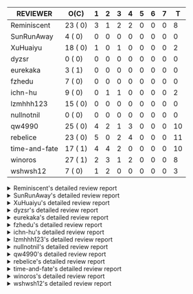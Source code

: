 |   REVIEWER    |  O(C)   | 1 | 2 | 3 | 4 | 5 | 6 | 7 | T  |
|---------------|---------|---|---|---|---|---|---|---|----|
| Reminiscent   | 23 ( 0) | 3 | 1 | 2 | 2 | 0 | 0 | 0 |  8 |
| SunRunAway    |  4 ( 0) | 0 | 0 | 0 | 0 | 0 | 0 | 0 |  0 |
| XuHuaiyu      | 18 ( 0) | 1 | 0 | 1 | 0 | 0 | 0 | 0 |  2 |
| dyzsr         |  0 ( 0) | 0 | 0 | 0 | 0 | 0 | 0 | 0 |  0 |
| eurekaka      |  3 ( 1) | 0 | 0 | 0 | 0 | 0 | 0 | 0 |  0 |
| fzhedu        |  7 ( 0) | 0 | 0 | 0 | 0 | 0 | 0 | 0 |  0 |
| ichn-hu       |  9 ( 0) | 0 | 1 | 1 | 0 | 0 | 0 | 0 |  2 |
| lzmhhh123     | 15 ( 0) | 0 | 0 | 0 | 0 | 0 | 0 | 0 |  0 |
| nullnotnil    |  0 ( 0) | 0 | 0 | 0 | 0 | 0 | 0 | 0 |  0 |
| qw4990        | 25 ( 0) | 4 | 2 | 1 | 3 | 0 | 0 | 0 | 10 |
| rebelice      | 23 ( 0) | 5 | 0 | 2 | 4 | 0 | 0 | 0 | 11 |
| time-and-fate | 17 ( 1) | 4 | 4 | 2 | 0 | 0 | 0 | 0 | 10 |
| winoros       | 27 ( 1) | 2 | 3 | 1 | 2 | 0 | 0 | 0 |  8 |
| wshwsh12      |  7 ( 0) | 1 | 2 | 0 | 0 | 0 | 0 | 0 |  3 |


<details> 
  <summary>Reminiscent's detailed review report</summary> 

## To Be Reviewed

|    REPO    |                                                                                               PR                                                                                               | C | LASTED  |
|------------|------------------------------------------------------------------------------------------------------------------------------------------------------------------------------------------------|---|---------|
| tidb/23590 | [planner, table: optimize the list partition pruner for range query](https://github.com/pingcap/tidb/pull/23590)                                                                               |   | 216d16h |
| tidb/26474 | [planner: fix the unstable unit test TestTableFromMeta (#26463)](https://github.com/pingcap/tidb/pull/26474)                                                                                   |   | 98d16h  |
| tidb/26475 | [planner: fix the unstable unit test TestTableFromMeta (#26463)](https://github.com/pingcap/tidb/pull/26475)                                                                                   |   | 98d16h  |
| tidb/26491 | [planner: fix the unstable test TestOrderedResultModeOnOtherOperators (#26481)](https://github.com/pingcap/tidb/pull/26491)                                                                    |   | 97d23h  |
| tidb/26492 | [planner: fix the unstable test TestOrderedResultModeOnOtherOperators (#26481)](https://github.com/pingcap/tidb/pull/26492)                                                                    |   | 97d23h  |
| tidb/26498 | [planner: fix the unstable unit test `TestAnalyzeIncremental` (#26460)](https://github.com/pingcap/tidb/pull/26498)                                                                            |   | 97d20h  |
| tidb/26499 | [planner: fix the unstable unit test `TestAnalyzeIncremental` (#26460)](https://github.com/pingcap/tidb/pull/26499)                                                                            |   | 97d20h  |
| tidb/26503 | [planner: fix goroutine leak problem in some unit tests (#26500)](https://github.com/pingcap/tidb/pull/26503)                                                                                  |   | 97d19h  |
| tidb/27636 | [planner, expression: avoid exprs with side effects in column pruning and agg pushdown (#27370)](https://github.com/pingcap/tidb/pull/27636)                                                   |   | 62d17h  |
| tidb/27773 | [statistics: remove redundant assignment for statistics.Column.Count](https://github.com/pingcap/tidb/pull/27773)                                                                              |   | 56d16h  |
| tidb/27837 | [planner: fix wrong plan caused by shallow copy schema columns (#27798)](https://github.com/pingcap/tidb/pull/27837)                                                                           |   | 52d16h  |
| tidb/28836 | [planner: fix the issue that plan-cache cannot be aware of changes of unsigned flags (#28827)](https://github.com/pingcap/tidb/pull/28836)                                                     |   | 13d23h  |
| tidb/28878 | [docs: add design doc for analyze predicate columns](https://github.com/pingcap/tidb/pull/28878)                                                                                               |   | 13d15h  |
| tidb/28927 | [planner: fix the issue that cached IndexJoin plans may return wrong results after changing parameters (#28915)](https://github.com/pingcap/tidb/pull/28927)                                   |   | 10d9h   |
| tidb/28928 | [planner: fix the issue that cached IndexJoin plans may return wrong results after changing parameters (#28915)](https://github.com/pingcap/tidb/pull/28928)                                   |   | 10d9h   |
| tidb/28992 | [planner: add an extra safe-guard selection upon DataSource to prevent wrong results caused by wrong rebuilt range when using plan-cache (#28976)](https://github.com/pingcap/tidb/pull/28992) |   | 8d6h    |
| tidb/28993 | [planner: add an extra safe-guard selection upon DataSource to prevent wrong results caused by wrong rebuilt range when using plan-cache (#28976)](https://github.com/pingcap/tidb/pull/28993) |   | 8d6h    |
| tidb/28994 | [planner: add an extra safe-guard selection upon DataSource to prevent wrong results caused by wrong rebuilt range when using plan-cache (#28976)](https://github.com/pingcap/tidb/pull/28994) |   | 8d6h    |
| tidb/29214 | [server: add plan replayer dump http api](https://github.com/pingcap/tidb/pull/29214)                                                                                                          |   | 17h     |
| tidb/29227 | [statistics: fix incomplete auto analyze log information (#29189)](https://github.com/pingcap/tidb/pull/29227)                                                                                 |   | 14h     |
| tidb/29228 | [statistics: fix incomplete auto analyze log information (#29189)](https://github.com/pingcap/tidb/pull/29228)                                                                                 |   | 14h     |
| tidb/29229 | [statistics: fix incomplete auto analyze log information (#29189)](https://github.com/pingcap/tidb/pull/29229)                                                                                 |   | 14h     |
| tidb/29231 | [statistics: fix incomplete auto analyze log information (#29189)](https://github.com/pingcap/tidb/pull/29231)                                                                                 |   | 14h     |


## Reviewed in Last 7 Days

|    REPO    |                                                                      PR                                                                      | C | D |  R  |
|------------|----------------------------------------------------------------------------------------------------------------------------------------------|---|---|-----|
| tidb/29189 | [statistics: fix incomplete auto analyze log information](https://github.com/pingcap/tidb/pull/29189)                                        |   | 1 | 14h |
| tidb/29201 | [planner: add more test cases about plan-cache+collation](https://github.com/pingcap/tidb/pull/29201)                                        |   | 1 | 0h  |
| tidb/29197 | [planner: fix the unstable test `TestPrepareCacheChangingParamType `](https://github.com/pingcap/tidb/pull/29197)                            |   | 1 | 0h  |
| tidb/29122 | [planner: fix the issue that some IndexJoin plans cannot use plan-cache](https://github.com/pingcap/tidb/pull/29122)                         |   | 2 | 16h |
| tidb/29100 | [planner: add more test cases about plan-cache with varied operators](https://github.com/pingcap/tidb/pull/29100)                            |   | 3 | 0h  |
| tidb/29065 | [planner: add some test cases about pushed down operators with parameters when using plan-cache](https://github.com/pingcap/tidb/pull/29065) |   | 3 | 16h |
| tidb/29060 | [planner: add some test cases about changing parameter types when using plan-cache](https://github.com/pingcap/tidb/pull/29060)              |   | 4 | 0h  |
| tidb/29053 | [planner: fix the unstable test TestGCBindRecord](https://github.com/pingcap/tidb/pull/29053)                                                |   | 4 | 0h  |


</details> 


<details> 
  <summary>SunRunAway's detailed review report</summary> 

## To Be Reviewed

|    REPO    |                                                                        PR                                                                        | C | LASTED  |
|------------|--------------------------------------------------------------------------------------------------------------------------------------------------|---|---------|
| tidb/21834 | [planner: enhanced index range calculation plan](https://github.com/pingcap/tidb/pull/21834)                                                     |   | 316d18h |
| tidb/21956 | [planner/preprocessor: disallow into-outfile clause in some place](https://github.com/pingcap/tidb/pull/21956)                                   |   | 309d23h |
| tidb/25385 | [executor: global kill 32bits (local connID part)](https://github.com/pingcap/tidb/pull/25385)                                                   |   | 137d10h |
| tidb/27832 | [executor: fix a bug that can not insert null into a not null column in the empty SQL mode (#21237)](https://github.com/pingcap/tidb/pull/27832) |   | 52d16h  |


## Reviewed in Last 7 Days

| REPO | PR | C | D | R |
|------|----|---|---|---|


</details> 


<details> 
  <summary>XuHuaiyu's detailed review report</summary> 

## To Be Reviewed

|     REPO     |                                                               PR                                                                | C | LASTED  |
|--------------|---------------------------------------------------------------------------------------------------------------------------------|---|---------|
| docs-cn/5561 | [Add sql optimization-related docs to toc](https://github.com/pingcap/docs-cn/pull/5561)                                        |   | 248d15h |
| tidb/21401   | [expression: incompatibility with MySQL for ADDTIME()](https://github.com/pingcap/tidb/pull/21401)                              |   | 332d11h |
| docs-cn/6716 | [sysvar: add doc for tidb-restricted-read-only](https://github.com/pingcap/docs-cn/pull/6716)                                   |   | 98d18h  |
| tidb/26098   | [executor, planner: add support for SQL_CALC_FOUND_ROWS](https://github.com/pingcap/tidb/pull/26098)                            |   | 110d23h |
| tidb/26440   | [executor: a HashJoin demo in exchange parallel framework](https://github.com/pingcap/tidb/pull/26440)                          |   | 99d16h  |
| tidb/27315   | [go.mod: update parser to fix the parse error for subquery (#25647)](https://github.com/pingcap/tidb/pull/27315)                |   | 72d13h  |
| tidb/27378   | [distsql: fix goroutine/memory leak for streaming when query is cancelled (#27354)](https://github.com/pingcap/tidb/pull/27378) |   | 70d18h  |
| tidb/27396   | [*: set consistent assertion for DML](https://github.com/pingcap/tidb/pull/27396)                                               |   | 70d13h  |
| tidb/27403   | [expression: round function for int should use round half up rule](https://github.com/pingcap/tidb/pull/27403)                  |   | 70d11h  |
| tidb/27959   | [executor: fix Wrong warning for Out-of-Range and Overflow Handling](https://github.com/pingcap/tidb/pull/27959)                |   | 48d2h   |
| tidb/27992   | [planner: add sub plan info of shuffleReceiver when query explain analyze](https://github.com/pingcap/tidb/pull/27992)          |   | 45d15h  |
| tidb/28870   | [expression: Fix wrong result of hour function in vectorized expression (#28857)](https://github.com/pingcap/tidb/pull/28870)   |   | 13d17h  |
| tidb/28871   | [expression: Fix wrong result of hour function in vectorized expression (#28857)](https://github.com/pingcap/tidb/pull/28871)   |   | 13d17h  |
| tidb/28872   | [expression: Fix wrong result of hour function in vectorized expression (#28857)](https://github.com/pingcap/tidb/pull/28872)   |   | 13d17h  |
| tidb/28914   | [expression: support pushdown duration to tiflash](https://github.com/pingcap/tidb/pull/28914)                                  |   | 10d17h  |
| tidb/28953   | [sessionctx: Fix SET GLOBAL tidb_skip_isolation_level_check=1 (#27898)](https://github.com/pingcap/tidb/pull/28953)             |   | 9d17h   |
| tidb/28957   | [sessionctx: Fix SET GLOBAL tidb_skip_isolation_level_check=1 (#27898)](https://github.com/pingcap/tidb/pull/28957)             |   | 9d16h   |
| tidb/29217   | [executor: fix index join panic on prefix index on some cases (#24568)](https://github.com/pingcap/tidb/pull/29217)             |   | 17h     |


## Reviewed in Last 7 Days

|    REPO    |                                              PR                                              | C | D |  R  |
|------------|----------------------------------------------------------------------------------------------|---|---|-----|
| tidb/29194 | [sessionctx: defer all unlock ops of sc.mu](https://github.com/pingcap/tidb/pull/29194)      |   | 1 | 0h  |
| tidb/29083 | [expression: migrate generated tests to testify](https://github.com/pingcap/tidb/pull/29083) |   | 3 | 16h |


</details> 


<details> 
  <summary>dyzsr's detailed review report</summary> 

## To Be Reviewed

| REPO | PR | C | LASTED |
|------|----|---|--------|


## Reviewed in Last 7 Days

| REPO | PR | C | D | R |
|------|----|---|---|---|


</details> 


<details> 
  <summary>eurekaka's detailed review report</summary> 

## To Be Reviewed

|    REPO    |                                                PR                                                 | C | LASTED  |
|------------|---------------------------------------------------------------------------------------------------|---|---------|
| tidb/22416 | [core: fix subQuery at projection in only_full_group](https://github.com/pingcap/tidb/pull/22416) | Y | 285d11h |
| tidb/23316 | [planner: Fix rebuild range for prepared plan](https://github.com/pingcap/tidb/pull/23316)        |   | 227d17h |
| tidb/27099 | [planner: support expression index for view](https://github.com/pingcap/tidb/pull/27099)          |   | 78d19h  |


## Reviewed in Last 7 Days

| REPO | PR | C | D | R |
|------|----|---|---|---|


</details> 


<details> 
  <summary>fzhedu's detailed review report</summary> 

## To Be Reviewed

|    REPO    |                                                                         PR                                                                         | C | LASTED |
|------------|----------------------------------------------------------------------------------------------------------------------------------------------------|---|--------|
| tidb/28147 | [planner: fix can not found column bug (#28067)](https://github.com/pingcap/tidb/pull/28147)                                                       |   | 41d18h |
| tidb/28262 | [distsql: avoid false positive error log about `invalid cop task execution summaries length` (#28188)](https://github.com/pingcap/tidb/pull/28262) |   | 36d16h |
| tidb/28263 | [distsql: avoid false positive error log about `invalid cop task execution summaries length` (#28188)](https://github.com/pingcap/tidb/pull/28263) |   | 36d16h |
| tidb/28287 | [copr: Fix bug that mpp node availability detect does not work in some corner cases (#28201)](https://github.com/pingcap/tidb/pull/28287)          |   | 35d20h |
| tidb/28288 | [copr: Fix bug that mpp node availability detect does not work in some corner cases (#28201)](https://github.com/pingcap/tidb/pull/28288)          |   | 35d20h |
| tidb/28651 | [expression: not push invalid cast to tiflash (#28458)](https://github.com/pingcap/tidb/pull/28651)                                                |   | 20d18h |
| tidb/28652 | [expression: not push invalid cast to tiflash (#28458)](https://github.com/pingcap/tidb/pull/28652)                                                |   | 20d18h |


## Reviewed in Last 7 Days

| REPO | PR | C | D | R |
|------|----|---|---|---|


</details> 


<details> 
  <summary>ichn-hu's detailed review report</summary> 

## To Be Reviewed

|     REPO     |                                                                         PR                                                                         | C | LASTED  |
|--------------|----------------------------------------------------------------------------------------------------------------------------------------------------|---|---------|
| tidb/20903   | [planner: fix confused and unnecessary double-projection in plans.](https://github.com/pingcap/tidb/pull/20903)                                    |   | 356d17h |
| docs-cn/7238 | [system-variables: correct the description of tidb_allow_fallback_to_tikv](https://github.com/pingcap/docs-cn/pull/7238)                           |   | 28d19h  |
| tidb/22631   | [executor: refine window processor](https://github.com/pingcap/tidb/pull/22631)                                                                    |   | 270d23h |
| tidb/27119   | [executor: fix json_objectagg() on varbinary type](https://github.com/pingcap/tidb/pull/27119)                                                     |   | 78d16h  |
| tidb/27403   | [expression: round function for int should use round half up rule](https://github.com/pingcap/tidb/pull/27403)                                     |   | 70d11h  |
| tidb/27451   | [expression: fix wrong result for date add sub (#27244)](https://github.com/pingcap/tidb/pull/27451)                                               |   | 69d16h  |
| tidb/28262   | [distsql: avoid false positive error log about `invalid cop task execution summaries length` (#28188)](https://github.com/pingcap/tidb/pull/28262) |   | 36d16h  |
| tidb/28666   | [executor: fill extra partition ID column in UnionScan executor](https://github.com/pingcap/tidb/pull/28666)                                       |   | 20d11h  |
| tidb/28990   | [planner: Forcing aligning the null flag for the projection under union](https://github.com/pingcap/tidb/pull/28990)                               |   | 8d11h   |


## Reviewed in Last 7 Days

|    REPO    |                                                           PR                                                            | C | D |   R   |
|------------|-------------------------------------------------------------------------------------------------------------------------|---|---|-------|
| tidb/29057 | [Executor,MPP: Send schema in ExchangeSender](https://github.com/pingcap/tidb/pull/29057)                               |   | 2 | 1d19h |
| tidb/29095 | [execution: increase timeout for dispatching mpp tasks from 1min -> 5 mins](https://github.com/pingcap/tidb/pull/29095) |   | 3 | 1h    |


</details> 


<details> 
  <summary>lzmhhh123's detailed review report</summary> 

## To Be Reviewed

|     REPO     |                                                                        PR                                                                        | C | LASTED  |
|--------------|--------------------------------------------------------------------------------------------------------------------------------------------------|---|---------|
| tikv/10616   | [copr: fix Max/Min bug when comparing signed and unsigned int64 (#10167)](https://github.com/tikv/tikv/pull/10616)                               |   | 97d21h  |
| docs-cn/7347 | [update max-backups desc](https://github.com/pingcap/docs-cn/pull/7347)                                                                          |   | 1d15h   |
| tidb/22631   | [executor: refine window processor](https://github.com/pingcap/tidb/pull/22631)                                                                  |   | 270d23h |
| tikv/10617   | [copr: fix Max/Min bug when comparing signed and unsigned int64 (#10167)](https://github.com/tikv/tikv/pull/10617)                               |   | 97d21h  |
| tidb/26005   | [expression: fix cast string like '.1a1' to decimal has no warnings information](https://github.com/pingcap/tidb/pull/26005)                     |   | 114d13h |
| tidb/26152   | [types: year function can't handle some date string](https://github.com/pingcap/tidb/pull/26152)                                                 |   | 108d14h |
| tidb/27212   | [planner: fix wrong charset about union result of date type and int](https://github.com/pingcap/tidb/pull/27212)                                 |   | 76d14h  |
| tidb/27611   | [types: fix incorrect return type about if function when argument type contains bit](https://github.com/pingcap/tidb/pull/27611)                 |   | 63d14h  |
| tidb/27832   | [executor: fix a bug that can not insert null into a not null column in the empty SQL mode (#21237)](https://github.com/pingcap/tidb/pull/27832) |   | 52d16h  |
| tidb/27954   | [planner: Fix Empty string has different meanings in SELECT and UPDATE](https://github.com/pingcap/tidb/pull/27954)                              |   | 48d16h  |
| tidb/28651   | [expression: not push invalid cast to tiflash (#28458)](https://github.com/pingcap/tidb/pull/28651)                                              |   | 20d18h  |
| tidb/28652   | [expression: not push invalid cast to tiflash (#28458)](https://github.com/pingcap/tidb/pull/28652)                                              |   | 20d18h  |
| tidb/28656   | [distsql: fix copr cache events metric](https://github.com/pingcap/tidb/pull/28656)                                                              |   | 20d17h  |
| tidb/28813   | [expression: simplify canFuncBePushed logic ](https://github.com/pingcap/tidb/pull/28813)                                                        |   | 14d19h  |
| tidb/28990   | [planner: Forcing aligning the null flag for the projection under union](https://github.com/pingcap/tidb/pull/28990)                             |   | 8d11h   |


## Reviewed in Last 7 Days

| REPO | PR | C | D | R |
|------|----|---|---|---|


</details> 


<details> 
  <summary>nullnotnil's detailed review report</summary> 

## To Be Reviewed

| REPO | PR | C | LASTED |
|------|----|---|--------|


## Reviewed in Last 7 Days

| REPO | PR | C | D | R |
|------|----|---|---|---|


</details> 


<details> 
  <summary>qw4990's detailed review report</summary> 

## To Be Reviewed

|     REPO     |                                                                  PR                                                                  | C | LASTED  |
|--------------|--------------------------------------------------------------------------------------------------------------------------------------|---|---------|
| docs-cn/5561 | [Add sql optimization-related docs to toc](https://github.com/pingcap/docs-cn/pull/5561)                                             |   | 248d15h |
| tidb/21018   | [planner: don't push down null sensitive join conditions (#19620)](https://github.com/pingcap/tidb/pull/21018)                       |   | 350d17h |
| docs-cn/7237 | [Add restriction information for index merge to avoid misuse](https://github.com/pingcap/docs-cn/pull/7237)                          |   | 28d19h  |
| tidb/23590   | [planner, table: optimize the list partition pruner for range query](https://github.com/pingcap/tidb/pull/23590)                     |   | 216d16h |
| tidb/26323   | [planner: use multi-layer projections for subquery selection (#8190)](https://github.com/pingcap/tidb/pull/26323)                    |   | 102d6h  |
| tidb/26440   | [executor: a HashJoin demo in exchange parallel framework](https://github.com/pingcap/tidb/pull/26440)                               |   | 99d16h  |
| tidb/26499   | [planner: fix the unstable unit test `TestAnalyzeIncremental` (#26460)](https://github.com/pingcap/tidb/pull/26499)                  |   | 97d20h  |
| tidb/27315   | [go.mod: update parser to fix the parse error for subquery (#25647)](https://github.com/pingcap/tidb/pull/27315)                     |   | 72d13h  |
| tidb/27396   | [*: set consistent assertion for DML](https://github.com/pingcap/tidb/pull/27396)                                                    |   | 70d13h  |
| tidb/28038   | [*: collect column stats usage and periodically dump to the system table](https://github.com/pingcap/tidb/pull/28038)                |   | 44d16h  |
| tidb/28295   | [planner: keep the original join schema in predicate pushdown (#24862)](https://github.com/pingcap/tidb/pull/28295)                  |   | 35d16h  |
| tidb/28301   | [statistics: migrate test-infra to testify for statistics/handle/gc_test.go](https://github.com/pingcap/tidb/pull/28301)             |   | 35d8h   |
| tidb/28333   | [executor: fix detaching from GlobalTracker before executing select query](https://github.com/pingcap/tidb/pull/28333)               |   | 33d15h  |
| tidb/28666   | [executor: fill extra partition ID column in UnionScan executor](https://github.com/pingcap/tidb/pull/28666)                         |   | 20d11h  |
| tidb/28719   | [statistics: fix auto analyze triggered out of specified time (#28703)](https://github.com/pingcap/tidb/pull/28719)                  |   | 17d16h  |
| tidb/28721   | [statistics: fix auto analyze triggered out of specified time (#28703)](https://github.com/pingcap/tidb/pull/28721)                  |   | 17d16h  |
| tidb/28723   | [statistics: fix auto analyze triggered out of specified time (#28703)](https://github.com/pingcap/tidb/pull/28723)                  |   | 17d16h  |
| tidb/28819   | [planner: fix the wrong partition pruning when some conditions is out of range (#28296)](https://github.com/pingcap/tidb/pull/28819) |   | 14d18h  |
| tidb/28878   | [docs: add design doc for analyze predicate columns](https://github.com/pingcap/tidb/pull/28878)                                     |   | 13d15h  |
| tidb/28953   | [sessionctx: Fix SET GLOBAL tidb_skip_isolation_level_check=1 (#27898)](https://github.com/pingcap/tidb/pull/28953)                  |   | 9d17h   |
| tidb/28957   | [sessionctx: Fix SET GLOBAL tidb_skip_isolation_level_check=1 (#27898)](https://github.com/pingcap/tidb/pull/28957)                  |   | 9d16h   |
| tidb/28984   | [config, planner: Change prepared-plan-cache.capacity default size from 100 to 1000](https://github.com/pingcap/tidb/pull/28984)     |   | 8d15h   |
| tidb/29024   | [*: implement analyze columns c1, ..., cn](https://github.com/pingcap/tidb/pull/29024)                                               |   | 7d16h   |
| tidb/29214   | [server: add plan replayer dump http api](https://github.com/pingcap/tidb/pull/29214)                                                |   | 17h     |
| tidb/29217   | [executor: fix index join panic on prefix index on some cases (#24568)](https://github.com/pingcap/tidb/pull/29217)                  |   | 17h     |


## Reviewed in Last 7 Days

|    REPO    |                                                                          PR                                                                           | C | D |   R    |
|------------|-------------------------------------------------------------------------------------------------------------------------------------------------------|---|---|--------|
| tidb/29175 | [planner: add more test cases for plan cache](https://github.com/pingcap/tidb/pull/29175)                                                             |   | 1 | 22h    |
| tidb/29210 | [planner: forbid temporary table related plan cache when plan cache enable](https://github.com/pingcap/tidb/pull/29210)                               |   | 1 | 0h     |
| tidb/28554 | [planner, statistics, sessionctx: add variable to enable/disable the outdated statistics to pseudo logic](https://github.com/pingcap/tidb/pull/28554) |   | 1 | 20d20h |
| tidb/28999 | [statistics: introduce bernoulli sampling method](https://github.com/pingcap/tidb/pull/28999)                                                         |   | 1 | 7d0h   |
| tidb/28956 | [executor: refactor plan replayer](https://github.com/pingcap/tidb/pull/28956)                                                                        |   | 2 | 8d1h   |
| tidb/29056 | [parser: support analyze/stats options when create/alter table](https://github.com/pingcap/tidb/pull/29056)                                           |   | 2 | 2d0h   |
| tipb/236   | [proto: add sample rate for analyze request](https://github.com/pingcap/tipb/pull/236)                                                                |   | 3 | 68d12h |
| tidb/28840 | [planner: add more test cases for plan cache](https://github.com/pingcap/tidb/pull/28840)                                                             |   | 4 | 10d4h  |
| tidb/28944 | [planner: allow refineArgs for plan cache in some situations](https://github.com/pingcap/tidb/pull/28944)                                             |   | 4 | 6d1h   |
| tidb/28961 | [parser: add new analyze option `SAMPLERATE`](https://github.com/pingcap/tidb/pull/28961)                                                             |   | 4 | 5d18h  |


</details> 


<details> 
  <summary>rebelice's detailed review report</summary> 

## To Be Reviewed

|     REPO     |                                                                                               PR                                                                                               | C | LASTED  |
|--------------|------------------------------------------------------------------------------------------------------------------------------------------------------------------------------------------------|---|---------|
| docs/5185    | [sql-statements, information-schema: add `END_TIME` field for table `ANALYZE_STATUS`](https://github.com/pingcap/docs/pull/5185)                                                               |   | 210d17h |
| docs-cn/5916 | [sql-statements, information-schema: add `END_TIME` field for table `ANALYZE_STATUS`](https://github.com/pingcap/docs-cn/pull/5916)                                                            |   | 210d17h |
| tidb/24033   | [statistics: fix some unstable tests in global stats (#23502)](https://github.com/pingcap/tidb/pull/24033)                                                                                     |   | 197d9h  |
| tidb/24669   | [planner: fix "order by + num " can use a column not in select fields](https://github.com/pingcap/tidb/pull/24669)                                                                             |   | 167d16h |
| tidb/26474   | [planner: fix the unstable unit test TestTableFromMeta (#26463)](https://github.com/pingcap/tidb/pull/26474)                                                                                   |   | 98d16h  |
| tidb/26475   | [planner: fix the unstable unit test TestTableFromMeta (#26463)](https://github.com/pingcap/tidb/pull/26475)                                                                                   |   | 98d16h  |
| tidb/26491   | [planner: fix the unstable test TestOrderedResultModeOnOtherOperators (#26481)](https://github.com/pingcap/tidb/pull/26491)                                                                    |   | 97d23h  |
| tidb/26492   | [planner: fix the unstable test TestOrderedResultModeOnOtherOperators (#26481)](https://github.com/pingcap/tidb/pull/26492)                                                                    |   | 97d23h  |
| tidb/26498   | [planner: fix the unstable unit test `TestAnalyzeIncremental` (#26460)](https://github.com/pingcap/tidb/pull/26498)                                                                            |   | 97d20h  |
| tidb/26499   | [planner: fix the unstable unit test `TestAnalyzeIncremental` (#26460)](https://github.com/pingcap/tidb/pull/26499)                                                                            |   | 97d20h  |
| tidb/26505   | [planner: fix goroutine leak problem in some unit tests (#26500)](https://github.com/pingcap/tidb/pull/26505)                                                                                  |   | 97d19h  |
| tidb/28038   | [*: collect column stats usage and periodically dump to the system table](https://github.com/pingcap/tidb/pull/28038)                                                                          |   | 44d16h  |
| tidb/28819   | [planner: fix the wrong partition pruning when some conditions is out of range (#28296)](https://github.com/pingcap/tidb/pull/28819)                                                           |   | 14d18h  |
| tidb/28836   | [planner: fix the issue that plan-cache cannot be aware of changes of unsigned flags (#28827)](https://github.com/pingcap/tidb/pull/28836)                                                     |   | 13d23h  |
| tidb/28878   | [docs: add design doc for analyze predicate columns](https://github.com/pingcap/tidb/pull/28878)                                                                                               |   | 13d15h  |
| tidb/28992   | [planner: add an extra safe-guard selection upon DataSource to prevent wrong results caused by wrong rebuilt range when using plan-cache (#28976)](https://github.com/pingcap/tidb/pull/28992) |   | 8d6h    |
| tidb/28993   | [planner: add an extra safe-guard selection upon DataSource to prevent wrong results caused by wrong rebuilt range when using plan-cache (#28976)](https://github.com/pingcap/tidb/pull/28993) |   | 8d6h    |
| tidb/28994   | [planner: add an extra safe-guard selection upon DataSource to prevent wrong results caused by wrong rebuilt range when using plan-cache (#28976)](https://github.com/pingcap/tidb/pull/28994) |   | 8d6h    |
| tidb/29061   | [planner: fix outerJoinEliminator couldn't be applied in some cases](https://github.com/pingcap/tidb/pull/29061)                                                                               |   | 3d17h   |
| tidb/29227   | [statistics: fix incomplete auto analyze log information (#29189)](https://github.com/pingcap/tidb/pull/29227)                                                                                 |   | 14h     |
| tidb/29228   | [statistics: fix incomplete auto analyze log information (#29189)](https://github.com/pingcap/tidb/pull/29228)                                                                                 |   | 14h     |
| tidb/29229   | [statistics: fix incomplete auto analyze log information (#29189)](https://github.com/pingcap/tidb/pull/29229)                                                                                 |   | 14h     |
| tidb/29231   | [statistics: fix incomplete auto analyze log information (#29189)](https://github.com/pingcap/tidb/pull/29231)                                                                                 |   | 14h     |


## Reviewed in Last 7 Days

|    REPO    |                                                                      PR                                                                      | C | D |   R    |
|------------|----------------------------------------------------------------------------------------------------------------------------------------------|---|---|--------|
| tidb/29210 | [planner: forbid temporary table related plan cache when plan cache enable](https://github.com/pingcap/tidb/pull/29210)                      |   | 1 | 0h     |
| tidb/29175 | [planner: add more test cases for plan cache](https://github.com/pingcap/tidb/pull/29175)                                                    |   | 1 | 22h    |
| tidb/29189 | [statistics: fix incomplete auto analyze log information](https://github.com/pingcap/tidb/pull/29189)                                        |   | 1 | 11h    |
| tidb/28317 | [planner: remove duplicate predicates in the Selection operator](https://github.com/pingcap/tidb/pull/28317)                                 |   | 1 | 33d12h |
| tidb/29201 | [planner: add more test cases about plan-cache+collation](https://github.com/pingcap/tidb/pull/29201)                                        |   | 1 | 1h     |
| tidb/29122 | [planner: fix the issue that some IndexJoin plans cannot use plan-cache](https://github.com/pingcap/tidb/pull/29122)                         |   | 3 | 0h     |
| tidb/29100 | [planner: add more test cases about plan-cache with varied operators](https://github.com/pingcap/tidb/pull/29100)                            |   | 3 | 0h     |
| tidb/29065 | [planner: add some test cases about pushed down operators with parameters when using plan-cache](https://github.com/pingcap/tidb/pull/29065) |   | 4 | 0h     |
| tidb/29060 | [planner: add some test cases about changing parameter types when using plan-cache](https://github.com/pingcap/tidb/pull/29060)              |   | 4 | 0h     |
| tidb/28944 | [planner: allow refineArgs for plan cache in some situations](https://github.com/pingcap/tidb/pull/28944)                                    |   | 4 | 6d1h   |
| tidb/29053 | [planner: fix the unstable test TestGCBindRecord](https://github.com/pingcap/tidb/pull/29053)                                                |   | 4 | 1h     |


</details> 


<details> 
  <summary>time-and-fate's detailed review report</summary> 

## To Be Reviewed

|    REPO    |                                                                      PR                                                                       | C | LASTED  |
|------------|-----------------------------------------------------------------------------------------------------------------------------------------------|---|---------|
| tidb/22416 | [core: fix subQuery at projection in only_full_group](https://github.com/pingcap/tidb/pull/22416)                                             | Y | 285d11h |
| tidb/25390 | [planner/core: fix `isTableAliasDuplicate`, use `schema.name` as key when table has a alias name](https://github.com/pingcap/tidb/pull/25390) |   | 136d19h |
| tidb/26474 | [planner: fix the unstable unit test TestTableFromMeta (#26463)](https://github.com/pingcap/tidb/pull/26474)                                  |   | 98d16h  |
| tidb/26475 | [planner: fix the unstable unit test TestTableFromMeta (#26463)](https://github.com/pingcap/tidb/pull/26475)                                  |   | 98d16h  |
| tidb/26498 | [planner: fix the unstable unit test `TestAnalyzeIncremental` (#26460)](https://github.com/pingcap/tidb/pull/26498)                           |   | 97d20h  |
| tidb/26499 | [planner: fix the unstable unit test `TestAnalyzeIncremental` (#26460)](https://github.com/pingcap/tidb/pull/26499)                           |   | 97d20h  |
| tidb/26713 | [planner: use the converted datum based on the target column to point get](https://github.com/pingcap/tidb/pull/26713)                        |   | 92d11h  |
| tidb/28295 | [planner: keep the original join schema in predicate pushdown (#24862)](https://github.com/pingcap/tidb/pull/28295)                           |   | 35d16h  |
| tidb/28444 | [planner: fix the issue that planner may cache invalid plans for joins in some cases (#28432)](https://github.com/pingcap/tidb/pull/28444)    |   | 30d23h  |
| tidb/28445 | [planner: fix the issue that planner may cache invalid plans for joins in some cases (#28432)](https://github.com/pingcap/tidb/pull/28445)    |   | 30d23h  |
| tidb/28446 | [planner: fix the issue that planner may cache invalid plans for joins in some cases (#28432)](https://github.com/pingcap/tidb/pull/28446)    |   | 30d23h  |
| tidb/28491 | [util/ranger: check boundary condition when taking intersection of two columnValues](https://github.com/pingcap/tidb/pull/28491)              |   | 28d20h  |
| tidb/28819 | [planner: fix the wrong partition pruning when some conditions is out of range (#28296)](https://github.com/pingcap/tidb/pull/28819)          |   | 14d18h  |
| tidb/28829 | [*: finer estimation of avg row size when column stats are unavailable in GetAvgRowSize](https://github.com/pingcap/tidb/pull/28829)          |   | 14d14h  |
| tidb/28878 | [docs: add design doc for analyze predicate columns](https://github.com/pingcap/tidb/pull/28878)                                              |   | 13d15h  |
| tidb/28990 | [planner: Forcing aligning the null flag for the projection under union](https://github.com/pingcap/tidb/pull/28990)                          |   | 8d11h   |
| tidb/29183 | [statistics: add GC for mysql.column_stats_usage](https://github.com/pingcap/tidb/pull/29183)                                                 |   | 1d13h   |


## Reviewed in Last 7 Days

|    REPO    |                                                                          PR                                                                           | C | D |   R    |
|------------|-------------------------------------------------------------------------------------------------------------------------------------------------------|---|---|--------|
| tidb/27773 | [statistics: remove redundant assignment for statistics.Column.Count](https://github.com/pingcap/tidb/pull/27773)                                     |   | 1 | 56d1h  |
| tidb/29211 | [planner: cherry pick PR#29057 about sending schemas in exchangeSender](https://github.com/pingcap/tidb/pull/29211)                                   |   | 1 | 0h     |
| tidb/29024 | [*: implement analyze columns c1, ..., cn](https://github.com/pingcap/tidb/pull/29024)                                                                |   | 1 | 6d22h  |
| tidb/28990 | [planner: Forcing aligning the null flag for the projection under union](https://github.com/pingcap/tidb/pull/28990)                                  |   | 1 | 7d12h  |
| tidb/29061 | [planner: fix outerJoinEliminator couldn't be applied in some cases](https://github.com/pingcap/tidb/pull/29061)                                      |   | 2 | 2d2h   |
| tidb/28317 | [planner: remove duplicate predicates in the Selection operator](https://github.com/pingcap/tidb/pull/28317)                                          |   | 2 | 32d15h |
| tidb/28554 | [planner, statistics, sessionctx: add variable to enable/disable the outdated statistics to pseudo logic](https://github.com/pingcap/tidb/pull/28554) |   | 2 | 20d2h  |
| tidb/28999 | [statistics: introduce bernoulli sampling method](https://github.com/pingcap/tidb/pull/28999)                                                         |   | 2 | 6d1h   |
| tidb/28924 | [planner: reject non-top sort for MPP](https://github.com/pingcap/tidb/pull/28924)                                                                    |   | 3 | 7d21h  |
| tipb/236   | [proto: add sample rate for analyze request](https://github.com/pingcap/tipb/pull/236)                                                                |   | 3 | 68d12h |


</details> 


<details> 
  <summary>winoros's detailed review report</summary> 

## To Be Reviewed

|     REPO     |                                                                                PR                                                                                 | C | LASTED  |
|--------------|-------------------------------------------------------------------------------------------------------------------------------------------------------------------|---|---------|
| docs-cn/5916 | [sql-statements, information-schema: add `END_TIME` field for table `ANALYZE_STATUS`](https://github.com/pingcap/docs-cn/pull/5916)                               |   | 210d17h |
| tidb/20903   | [planner: fix confused and unnecessary double-projection in plans.](https://github.com/pingcap/tidb/pull/20903)                                                   |   | 356d17h |
| docs/5783    | [migration: Add information about Vitess to TiDB migration](https://github.com/pingcap/docs/pull/5783)                                                            |   | 136d5h  |
| tidb/21018   | [planner: don't push down null sensitive join conditions (#19620)](https://github.com/pingcap/tidb/pull/21018)                                                    |   | 350d17h |
| tidb/22416   | [core: fix subQuery at projection in only_full_group](https://github.com/pingcap/tidb/pull/22416)                                                                 | Y | 285d11h |
| tidb/22478   | [planner, executor: fix query partition table with global unique index get wrong result](https://github.com/pingcap/tidb/pull/22478)                              |   | 280d13h |
| tidb/24138   | [planner: Add Equivalence Rules to Transform BinaryOptSubquery to ExistsSubquery](https://github.com/pingcap/tidb/pull/24138)                                     |   | 192d12h |
| tidb/26323   | [planner: use multi-layer projections for subquery selection (#8190)](https://github.com/pingcap/tidb/pull/26323)                                                 |   | 102d6h  |
| tidb/26474   | [planner: fix the unstable unit test TestTableFromMeta (#26463)](https://github.com/pingcap/tidb/pull/26474)                                                      |   | 98d16h  |
| tidb/26475   | [planner: fix the unstable unit test TestTableFromMeta (#26463)](https://github.com/pingcap/tidb/pull/26475)                                                      |   | 98d16h  |
| tidb/26492   | [planner: fix the unstable test TestOrderedResultModeOnOtherOperators (#26481)](https://github.com/pingcap/tidb/pull/26492)                                       |   | 97d23h  |
| tidb/26503   | [planner: fix goroutine leak problem in some unit tests (#26500)](https://github.com/pingcap/tidb/pull/26503)                                                     |   | 97d19h  |
| tidb/26505   | [planner: fix goroutine leak problem in some unit tests (#26500)](https://github.com/pingcap/tidb/pull/26505)                                                     |   | 97d19h  |
| tidb/27636   | [planner, expression: avoid exprs with side effects in column pruning and agg pushdown (#27370)](https://github.com/pingcap/tidb/pull/27636)                      |   | 62d17h  |
| tidb/28295   | [planner: keep the original join schema in predicate pushdown (#24862)](https://github.com/pingcap/tidb/pull/28295)                                               |   | 35d16h  |
| tidb/28491   | [util/ranger: check boundary condition when taking intersection of two columnValues](https://github.com/pingcap/tidb/pull/28491)                                  |   | 28d20h  |
| tidb/28719   | [statistics: fix auto analyze triggered out of specified time (#28703)](https://github.com/pingcap/tidb/pull/28719)                                               |   | 17d16h  |
| tidb/28721   | [statistics: fix auto analyze triggered out of specified time (#28703)](https://github.com/pingcap/tidb/pull/28721)                                               |   | 17d16h  |
| tidb/28723   | [statistics: fix auto analyze triggered out of specified time (#28703)](https://github.com/pingcap/tidb/pull/28723)                                               |   | 17d16h  |
| tidb/28748   | [planner/cascades: fill group stats](https://github.com/pingcap/tidb/pull/28748)                                                                                  |   | 16d22h  |
| tidb/28759   | [planner: make constant propagation more stringently](https://github.com/pingcap/tidb/pull/28759)                                                                 |   | 16d17h  |
| tidb/28878   | [docs: add design doc for analyze predicate columns](https://github.com/pingcap/tidb/pull/28878)                                                                  |   | 13d15h  |
| tidb/28927   | [planner: fix the issue that cached IndexJoin plans may return wrong results after changing parameters (#28915)](https://github.com/pingcap/tidb/pull/28927)      |   | 10d9h   |
| tidb/28928   | [planner: fix the issue that cached IndexJoin plans may return wrong results after changing parameters (#28915)](https://github.com/pingcap/tidb/pull/28928)      |   | 10d9h   |
| tidb/29072   | [session, statistics: fix "data too long for column 'xxx_bound'" when analyze tables with very long strings (#28800)](https://github.com/pingcap/tidb/pull/29072) |   | 3d14h   |
| tidb/29073   | [session, statistics: fix "data too long for column 'xxx_bound'" when analyze tables with very long strings (#28800)](https://github.com/pingcap/tidb/pull/29073) |   | 3d14h   |
| tidb/29183   | [statistics: add GC for mysql.column_stats_usage](https://github.com/pingcap/tidb/pull/29183)                                                                     |   | 1d13h   |


## Reviewed in Last 7 Days

|    REPO    |                                                                          PR                                                                           | C | D |   R    |
|------------|-------------------------------------------------------------------------------------------------------------------------------------------------------|---|---|--------|
| tidb/29211 | [planner: cherry pick PR#29057 about sending schemas in exchangeSender](https://github.com/pingcap/tidb/pull/29211)                                   |   | 1 | 0h     |
| tidb/29197 | [planner: fix the unstable test `TestPrepareCacheChangingParamType `](https://github.com/pingcap/tidb/pull/29197)                                     |   | 1 | 1h     |
| tidb/28744 | [planner: clone possible properties before saving them is unnecessary](https://github.com/pingcap/tidb/pull/28744)                                    |   | 2 | 15d15h |
| tidb/29024 | [*: implement analyze columns c1, ..., cn](https://github.com/pingcap/tidb/pull/29024)                                                                |   | 2 | 5d18h  |
| tidb/28924 | [planner: reject non-top sort for MPP](https://github.com/pingcap/tidb/pull/28924)                                                                    |   | 2 | 8d14h  |
| tidb/29056 | [parser: support analyze/stats options when create/alter table](https://github.com/pingcap/tidb/pull/29056)                                           |   | 3 | 1d6h   |
| tidb/28879 | [planner: make the error of access path miss more user friendly](https://github.com/pingcap/tidb/pull/28879)                                          |   | 4 | 9d23h  |
| tidb/28554 | [planner, statistics, sessionctx: add variable to enable/disable the outdated statistics to pseudo logic](https://github.com/pingcap/tidb/pull/28554) |   | 4 | 17d23h |


</details> 


<details> 
  <summary>wshwsh12's detailed review report</summary> 

## To Be Reviewed

|    REPO    |                                                           PR                                                           | C | LASTED  |
|------------|------------------------------------------------------------------------------------------------------------------------|---|---------|
| tidb/21401 | [expression: incompatibility with MySQL for ADDTIME()](https://github.com/pingcap/tidb/pull/21401)                     |   | 332d11h |
| tidb/21887 | [types: support %X %V %W formats for STR_TO_DATE()](https://github.com/pingcap/tidb/pull/21887)                        |   | 313d11h |
| tidb/27562 | [executor: Support partition spilling for HashAgg](https://github.com/pingcap/tidb/pull/27562)                         |   | 64d23h  |
| tidb/27837 | [planner: fix wrong plan caused by shallow copy schema columns (#27798)](https://github.com/pingcap/tidb/pull/27837)   |   | 52d16h  |
| tidb/27959 | [executor: fix Wrong warning for Out-of-Range and Overflow Handling](https://github.com/pingcap/tidb/pull/27959)       |   | 48d2h   |
| tidb/27992 | [planner: add sub plan info of shuffleReceiver when query explain analyze](https://github.com/pingcap/tidb/pull/27992) |   | 45d15h  |
| tidb/28333 | [executor: fix detaching from GlobalTracker before executing select query](https://github.com/pingcap/tidb/pull/28333) |   | 33d15h  |


## Reviewed in Last 7 Days

|    REPO    |                                                         PR                                                         | C | D |  R  |
|------------|--------------------------------------------------------------------------------------------------------------------|---|---|-----|
| tidb/29194 | [sessionctx: defer all unlock ops of sc.mu](https://github.com/pingcap/tidb/pull/29194)                            |   | 1 | 3h  |
| tidb/29162 | [expression: enable pushing down ltrim/rtrim to TiFlash](https://github.com/pingcap/tidb/pull/29162)               |   | 2 | 20h |
| tidb/29155 | [expression, executor: forbid pushing trim2Args, trim3Args to tiflash](https://github.com/pingcap/tidb/pull/29155) |   | 2 | 0h  |


</details> 

